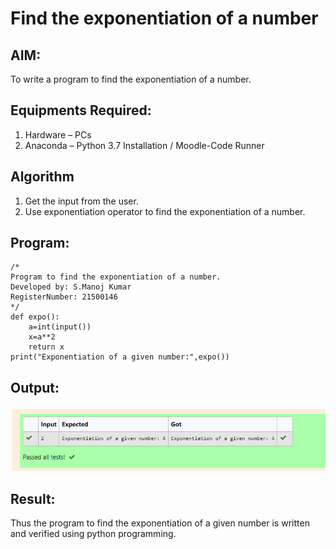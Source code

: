# Find the exponentiation of a number

## AIM:
To write a program to find the exponentiation of a number.

## Equipments Required:
1. Hardware – PCs
2. Anaconda – Python 3.7 Installation / Moodle-Code Runner

## Algorithm
1. Get the input from the user.
2. Use exponentiation operator to find the exponentiation of a number.

## Program:
```
/*
Program to find the exponentiation of a number.
Developed by: S.Manoj Kumar
RegisterNumber: 21500146
*/
def expo():
    a=int(input())
    x=a**2
    return x 
print("Exponentiation of a given number:",expo())
```

## Output:
![exponentiation of a number](./outputexpo.png)


## Result:
Thus the program to find the exponentiation of a given number is written and verified using python programming.
